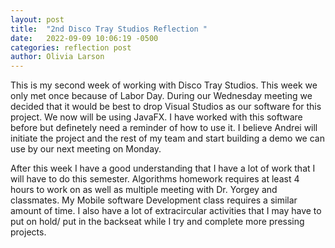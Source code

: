 ```yaml
---
layout: post
title:  "2nd Disco Tray Studios Reflection "
date:   2022-09-09 10:06:19 -0500
categories: reflection post
author: Olivia Larson
---
```

This is my second week of working with Disco Tray Studios. This week we only met once because of Labor Day. During our Wednesday meeting we decided that it would be best to drop Visual Studios as our software for this project. We now will be using JavaFX. I have worked with this software before but definetely need a reminder of how to use it. I believe Andrei will initiate the project and the rest of my team and start building a demo we can use by our next meeting on Monday.

After this week I have a good understanding that I have a lot of work that I will have to do this semester. Algorithms homework requires at least 4 hours to work on as well as multiple meeting with Dr. Yorgey and classmates. My Mobile software Development class requires a similar amount of time. I also have a lot of extracircular activities that I may have to put on hold/ put in the backseat while I try and complete more pressing projects.
 
